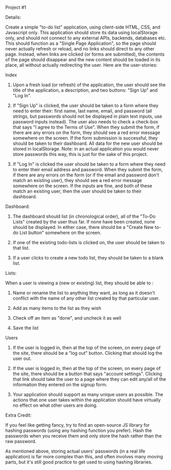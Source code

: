 Project #1


Details:
 
Create a simple "to-do list" application, using client-side HTML, CSS, and Javascript only. This application should store its data using localStorage only, and should not connect to any external APIs, backends, databases etc. This should function as a "Single Page Application", so the page should never actually refresh or reload, and no links should direct to any other page. Instead, when links are clicked (or forms are submitted), the contents of the page should disappear and the new content should be loaded in its place, all without actually redirecting the user. Here are the user-stories:


Index

1. Upon a fresh load (or refresh) of the application, the user should see the title of the application, a description, and two buttons: "Sign Up" and "Log In".

2. If "Sign Up" is clicked, the user should be taken to a form where they need to enter their: first name, last name, email, and password (all strings, but passwords should not be displayed in plain text inputs, use password inputs instead). The user also needs to check a check-box that says "I agree to the Terms of Use".  When they submit the form, if there are any errors on the form, they should see a red error message somewhere on the screen. If the form submission is successful, they should be taken to their dashboard. All data for the new user should be stored in localStorage. Note: in an actual application you would never store passwords this way, this is just for the sake of this project.

3. If "Log In" is clicked the user should be taken to a form where they need to enter their email address and password. When they submit the form, if there are any errors on the form (or if the email and password don't match an existing user), they should see a red error message somewhere on the screen. If the inputs are fine, and both of these match an existing user, then the user should be taken to their dashboard.

Dashboard:

1. The dashboard should list (in chronological order), all of the "To-Do Lists" created by the user thus far. If none have been created, none should be displayed. In either case, there should be a "Create New to-do List button" somewhere on the screen.

2. If one of the existing todo-lists is clicked on, the user should be taken to that list.

3. If a user clicks to create a new todo list, they should be taken to a blank list.

Lists:

When a user is viewing a (new or existing) list, they should be able to :

1. Name or rename the list to anything they want, as long as it doesn't conflict with the name of any other list created by that particular user.

2.  Add as many items to the list as they wish

3. Check off an item as "done", and uncheck it as well

4. Save the list

Users 

1. If the user is logged in, then at the top of the screen, on every page of the site, there should be a "log out" button. Clicking that should log the user out.

2. If the user is logged in, then at the top of the screen, on every page of the site, there should be a button that says "account settings". Clicking that link should take the user to a page where they can edit any/all of the information they entered on the signup form.

3. Your application should support as many unique users as possible. The actions that one user takes within the application should have virtually no effect on what other users are doing.

Extra Credit:

If you feel like getting fancy, try to find an open-source JS library for hashing passwords (using any hashing function you prefer). Hash the passwords when you receive them and only store the hash rather than the raw password.

As mentioned above, storing actual users' passwords (in a real life application) is far more complex than this, and often involves many moving parts, but it's still good practice to get used to using hashing libraries.

